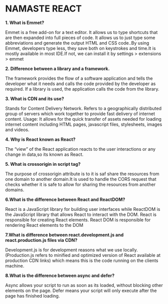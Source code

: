 # NAMASTE REACT

**1. What is Emmet?**

Emmet is a free add-on for a text editor. It allows us to type shortcuts that are then expanded into full pieces of code.
It allows us to just type some abbreviations and generate the output HTML and CSS code..By using Emmet, developers type less, they save both on keystrokes and time.It is mostly available in most IDE.If not, we can install it by settings > extensions > emmet

**2. Difference between a library and a framework.**

The framework provides the flow of a software application and tells the developer what it needs and calls the code provided by the developer as required.
If a library is used, the application calls the code from the library.

**3. What is CDN and its use?**

Stands for Content Delivery Network.
Refers to a geographically distributed group of servers which work together to provide fast delivery of internet content.
Usage: It allows for the quick transfer of assets needed for loading internet content including HTML pages, javascript files, stylesheets, images and videos.

**4. Why is React known as React?**

The “view” of the React application reacts to the user interactions or any change in data,so its known as React.

**5. What is crossorigin in script tag?**

The purpose of crossorigin attribute is to it is saf share the resources from one domain to another domain.It is used to handle the CORS request that checks whether it is safe to allow for sharing the resources from another domains.

**6.What is the difference between React and ReactDOM?**

React is a JavaScript library for building user interfaces while ReactDOM is the JavaScript library that allows React to interact with the DOM.
React is responsible for creating React elements.
React DOM is responsible for rendering React elements to the DOM

**7.What is difference between react.development.js and react.production.js files via CDN?**

Development.js is for development reasons what we use locally.
(Production.js refers to minified and optimized version of React available at production CDN links) which means this is the code running on the clients machine.

**8.What is the difference between async and defer?**

Async allows your script to run as soon as its loaded, without blocking other elements on the page.
Defer means your script will only execute after the page has finished loading.

